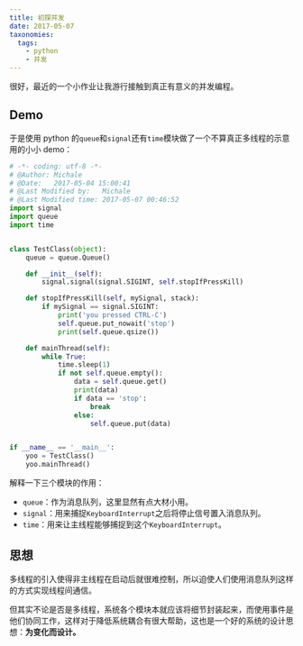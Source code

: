 ```yaml
---
title: 初探并发
date: 2017-05-07
taxonomies:
  tags:
    - python
    - 并发
---
```


很好，最近的一个小作业让我游行接触到真正有意义的并发编程。

<!--more-->

## Demo

于是使用 python 的`queue`和`signal`还有`time`模块做了一个不算真正多线程的示意用的小小 demo：

```python
# -*- coding: utf-8 -*-
# @Author: Michale
# @Date:   2017-05-04 15:00:41
# @Last Modified by:   Michale
# @Last Modified time: 2017-05-07 00:46:52
import signal
import queue
import time


class TestClass(object):
    queue = queue.Queue()

    def __init__(self):
        signal.signal(signal.SIGINT, self.stopIfPressKill)

    def stopIfPressKill(self, mySignal, stack):
        if mySignal == signal.SIGINT:
            print('you pressed CTRL-C')
            self.queue.put_nowait('stop')
            print(self.queue.qsize())

    def mainThread(self):
        while True:
            time.sleep(1)
            if not self.queue.empty():
                data = self.queue.get()
                print(data)
                if data == 'stop':
                    break
                else:
                    self.queue.put(data)


if __name__ == '__main__':
    yoo = TestClass()
    yoo.mainThread()

```

解释一下三个模块的作用：

- `queue`：作为消息队列，这里显然有点大材小用。
- `signal`：用来捕捉`KeyboardInterrupt`之后将停止信号置入消息队列。
- `time`：用来让主线程能够捕捉到这个`KeyboardInterrupt`。

## 思想

多线程的引入使得非主线程在启动后就很难控制，所以迫使人们使用消息队列这样的方式实现线程间通信。

但其实不论是否是多线程，系统各个模块本就应该将细节封装起来，而使用事件是他们协同工作，这样对于降低系统耦合有很大帮助，这也是一个好的系统的设计思想：**为变化而设计。**
